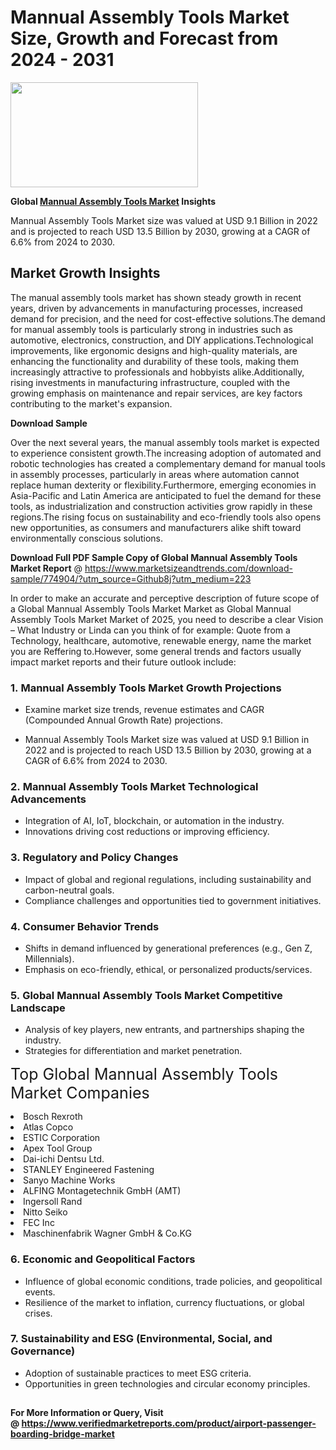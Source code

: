 <H1>Mannual Assembly Tools Market Size, Growth and Forecast from 2024 - 2031</H1><img class="aligncenter size-medium wp-image-584254" src="https://thirdeyenews.in/wp-content/uploads/2024/09/Global-Market-Research-300x168.jpeg" alt="" width="300" height="168" /><p><strong>Global&nbsp;<a href="https://www.marketsizeandtrends.com/download-sample/774904/?utm_source=Github8j?utm_medium=223">Mannual Assembly Tools Market</a> Insights</strong></p><p>Mannual Assembly Tools Market size was valued at USD 9.1 Billion in 2022 and is projected to reach USD 13.5 Billion by 2030, growing at a CAGR of 6.6% from 2024 to 2030.</p><p><h2>Market Growth Insights</h2> <p>The manual assembly tools market has shown steady growth in recent years, driven by advancements in manufacturing processes, increased demand for precision, and the need for cost-effective solutions.The demand for manual assembly tools is particularly strong in industries such as automotive, electronics, construction, and DIY applications.Technological improvements, like ergonomic designs and high-quality materials, are enhancing the functionality and durability of these tools, making them increasingly attractive to professionals and hobbyists alike.Additionally, rising investments in manufacturing infrastructure, coupled with the growing emphasis on maintenance and repair services, are key factors contributing to the market's expansion.</p> <p><strong>Download Sample</strong></p> <p>Over the next several years, the manual assembly tools market is expected to experience consistent growth.The increasing adoption of automated and robotic technologies has created a complementary demand for manual tools in assembly processes, particularly in areas where automation cannot replace human dexterity or flexibility.Furthermore, emerging economies in Asia-Pacific and Latin America are anticipated to fuel the demand for these tools, as industrialization and construction activities grow rapidly in these regions.The rising focus on sustainability and eco-friendly tools also opens new opportunities, as consumers and manufacturers alike shift toward environmentally conscious solutions.</p> <p><span class=""><strong>Download Full PDF Sample Copy of Global Mannual Assembly Tools Market Report</strong> @ <a href="https://www.marketsizeandtrends.com/download-sample/774904/?utm_source=Github8j?utm_medium=223" target="_blank">https://www.marketsizeandtrends.com/download-sample/774904/?utm_source=Github8j?utm_medium=223</a></span></p><p>In order to make an accurate and perceptive description of future scope of a Global&nbsp;Mannual Assembly Tools Market Market as Global&nbsp;Mannual Assembly Tools Market Market of 2025, you need to describe a clear Vision &ndash; What Industry or Linda can you think of for example: Quote from a Technology, healthcare, automotive, renewable energy, name the market you are Reffering to.However, some general trends and factors usually impact market reports and their future outlook include:</p><h3>1.&nbsp;<strong>Mannual Assembly Tools Market Growth Projections</strong></h3><ul><li>Examine market size trends, revenue estimates and CAGR (Compounded Annual Growth Rate) projections.</li><li><p>Mannual Assembly Tools Market size was valued at USD 9.1 Billion in 2022 and is projected to reach USD 13.5 Billion by 2030, growing at a CAGR of 6.6% from 2024 to 2030.</p></li></ul><h3>2.&nbsp;<strong>Mannual Assembly Tools Market Technological Advancements</strong></h3><ul><li>Integration of AI, IoT, blockchain, or automation in the industry.</li><li>Innovations driving cost reductions or improving efficiency.</li></ul><h3>3.&nbsp;<strong>Regulatory and Policy Changes</strong></h3><ul><li>Impact of global and regional regulations, including sustainability and carbon-neutral goals.</li><li>Compliance challenges and opportunities tied to government initiatives.</li></ul><h3>4.&nbsp;<strong>Consumer Behavior Trends</strong></h3><ul><li>Shifts in demand influenced by generational preferences (e.g., Gen Z, Millennials).</li><li>Emphasis on eco-friendly, ethical, or personalized products/services.</li></ul><h3>5.&nbsp;<strong>Global Mannual Assembly Tools Market Competitive Landscape</strong></h3><ul><li>Analysis of key players, new entrants, and partnerships shaping the industry.</li><li>Strategies for differentiation and market penetration.</li></ul><p data-pm-slice="1 1 []"><span style="color: inherit; font-family: inherit; font-size: 25px;">Top Global Mannual Assembly Tools Market Companies</span></p><div class="" data-test-id=""><p><li>Bosch Rexroth</li><li> Atlas Copco</li><li> ESTIC Corporation</li><li> Apex Tool Group</li><li> Dai-ichi Dentsu Ltd.</li><li> STANLEY Engineered Fastening</li><li> Sanyo Machine Works</li><li> ALFING Montagetechnik GmbH (AMT)</li><li> Ingersoll Rand</li><li> Nitto Seiko</li><li> FEC Inc</li><li> Maschinenfabrik Wagner GmbH & Co.KG</li></p></div><h3>6.&nbsp;<strong>Economic and Geopolitical Factors</strong></h3><ul><li>Influence of global economic conditions, trade policies, and geopolitical events.</li><li>Resilience of the market to inflation, currency fluctuations, or global crises.</li></ul><h3>7.&nbsp;<strong>Sustainability and ESG (Environmental, Social, and Governance)</strong></h3><ul><li>Adoption of sustainable practices to meet ESG criteria.</li><li>Opportunities in green technologies and circular economy principles.</li></ul><h2><strong style="font-size: 14px;">For More Information or Query, Visit @&nbsp;</strong><a style="background-color: #ffffff; font-size: 14px;" href="https://www.marketsizeandtrends.com/report/mannual-assembly-tools-market/" target="_blank">https://www.verifiedmarketreports.com/product/airport-passenger-boarding-bridge-market</a></h2>